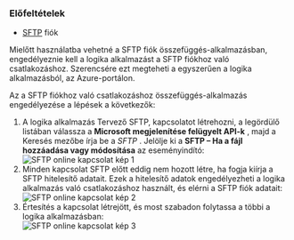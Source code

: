 ### <a name="prerequisites"></a>Előfeltételek

- [SFTP](https://en.wikipedia.org/wiki/SSH_File_Transfer_Protocol) fiók  


Mielőtt használatba vehetné a SFTP fiók összefüggés-alkalmazásban, engedélyeznie kell a logika alkalmazást a SFTP fiókhoz való csatlakozáshoz. Szerencsére ezt megteheti a egyszerűen a logika alkalmazásból, az Azure-portálon.  

Az a SFTP fiókhoz való csatlakozáshoz összefüggés-alkalmazás engedélyezése a lépések a következők:  
1. A logika alkalmazás Tervező SFTP, kapcsolatot létrehozni, a legördülő listában válassza a **Microsoft megjelenítése felügyelt API-k** , majd a Keresés mezőbe írja be a *SFTP* . Jelölje ki a **SFTP – Ha a fájl hozzáadása vagy módosítása** az eseményindító:  
![SFTP online kapcsolat kép 1](./media/connectors-create-api-sftp/sftp-1.png)  
2. Minden kapcsolat SFTP előtt eddig nem hozott létre, ha fogja kiírja a SFTP hitelesítő adatait. Ezek a hitelesítő adatok engedélyezheti a logika alkalmazás való csatlakozáshoz használt, és elérni a SFTP fiók adatait:  
![SFTP online kapcsolat kép 2](./media/connectors-create-api-sftp/sftp-2.png)  
3. Értesítés a kapcsolat létrejött, és most szabadon folytassa a többi a logika alkalmazásban:   
 ![SFTP online kapcsolat kép 3](./media/connectors-create-api-sftp/sftp-3.png) 

